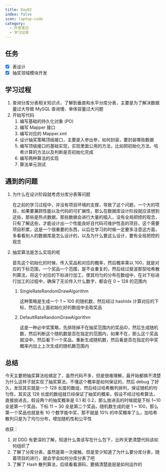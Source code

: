 ```yaml
---
title: Day02
index: false
icon: laptop-code
category:
  - 开发笔记
  - 学习记录
---
```


## 任务

- [x] 表设计
- [x] 抽奖领域模块开发

## 学习过程

1. 查询分库分表相关知识点，了解到垂直和水平分库分表，主要是为了解决数据量过大导致 MySQL 查询慢、单体容量过大问题
2. 开始写代码
    1. 编写基础的持久化对象 (PO)
    2. 编写 Mapper 接口
    3. 编写对应的 Mapper.xml
    4. 设计抽奖策略顶级接口，主要是入参出参，如何封装，要封装哪些数据
    5. 编写顶级接口的基础实现，实现里面公用的方法，比如把初始化方法、哈希计算的方法以及判断是否初始化完成
    6. 编写两种算法的实现
    7. 算法单元测试

## 遇到的问题

1. 为什么在设计阶段就考虑分库分表等问题

   在之前的学习过程中，并没有项目环境的支撑，导致了这个问题，一个大的项目，如果要兼顾性能以及代码的可扩展性，那么在数据库设计阶段就应该想到这些，那些是热点数据，那些数据会进行大量的插入，没有全局把控的观念，只有了解这些，才能设计出一个性能良好且代码可维护性高的项目，这个需要项目积累，这是一个很重要的东西，以后在学习的时候一定要多注意这方面，多看看别人的数据库是怎么设计的，以及为什么要这么设计，要有全局把控的观念

2. 抽奖算法是怎么实现的呢

   首先这个初始化的时候，传入奖品和对应的概率，然后概率乘以
   100，就是对应的下标范围，一个奖品一个范围，是不会重复的，然后经过斐波那契哈希散列算法，将这个对应的下标进行加工，使其均匀的分布在数组中，在对下标进行加工的过程中，确保了无论传入什么数字，都会在
   0 ~ 128 的范围内

    1. SingleRateRandomDrawAlgorithm

       这种策略是生成一个 1 ~ 100 的随机数，然后经过 hashIdx 计算对应的下标，然后去上面初始化好的数组中去取奖品

    2. DefaultRateRandomDrawAlgorithm

       这是一种必中奖策略，先排除掉不在抽奖范围内的奖品ID，然后生成随机数，然后判断这个随机数是否在指定的范围内，如果不在，那么这个奖品就没中，然后看下一个奖品，重新生成随机数，然后看是否在指定的中奖概率内加上上次生成的随机数范围内

## 总结

今天主要把抽奖算法给搞定了，虽然代码不多，但是很难理解，最开始都搞不清楚为什么这样子就实现了抽奖算法，不懂这个概率是如何保证的，然后
debug 了好久，发现其实就是一个 128 长度的数组，然后经过哈希散列排列，保证随机的均匀性，其实这 128
长度的数组就已经保证了抽奖的概率，假设不经过哈希算法，直接放进去，假设两个的抽奖概率是 0.1 和 0.2，那么放进去的时候就是下标
1~10 全是第一个奖品，下标 11 ~ 30 全是第二个奖品，随机数生成的是 1 ~ 100，那么第一个奖品也就是有 10 个数字能中奖，那不就是
10% 的中奖概率了么，加哈希散列只是为了均匀分布，增加随机性和公平性

收获：

1. 对 DDD 有更深的了解，知道什么类该写在什么包下，比昨天更清楚代码该如何组织了
2. 了解了分库分表，虽然是第一次接触，但是至少知道了为什么要分库分表，随着项目的进行，就会学会如何分库分表了吧
3. 了解了 Hash 散列算法，后续看看源码，要搞清楚底层是如何运作的

